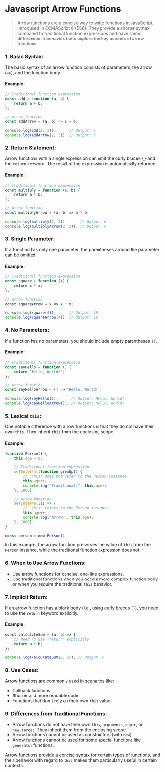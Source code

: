 # Javascript Arrow Functions

>Arrow functions are a concise way to write functions in JavaScript, introduced in ECMAScript 6 (ES6). They provide a shorter syntax compared to traditional function expressions and have some differences in behavior. Let's explore the key aspects of arrow functions

### 1. **Basic Syntax:**
The basic syntax of an arrow function consists of parameters, the arrow (`=>`), and the function body.

#### Example:

```javascript
// Traditional function expression
const add = function (a, b) {
    return a + b;
};

// Arrow function
const addArrow = (a, b) => a + b;

console.log(add(2, 3));      // Output: 5
console.log(addArrow(2, 3)); // Output: 5
```

### 2. **Return Statement:**
Arrow functions with a single expression can omit the curly braces `{}` and the `return` keyword. The result of the expression is automatically returned.

#### Example:

```javascript
// Traditional function expression
const multiply = function (a, b) {
    return a * b;
};

// Arrow function
const multiplyArrow = (a, b) => a * b;

console.log(multiply(2, 3));      // Output: 6
console.log(multiplyArrow(2, 3)); // Output: 6
```

### 3. **Single Parameter:**
If a function has only one parameter, the parentheses around the parameter can be omitted.

#### Example:

```javascript
// Traditional function expression
const square = function (x) {
    return x * x;
};

// Arrow function
const squareArrow = x => x * x;

console.log(square(4));      // Output: 16
console.log(squareArrow(4)); // Output: 16
```

### 4. **No Parameters:**
If a function has no parameters, you should include empty parentheses `()`.

#### Example:

```javascript
// Traditional function expression
const sayHello = function () {
    return "Hello, World!";
};

// Arrow function
const sayHelloArrow = () => "Hello, World!";

console.log(sayHello());      // Output: Hello, World!
console.log(sayHelloArrow()); // Output: Hello, World!
```

### 5. **Lexical `this`:**
One notable difference with arrow functions is that they do not have their own `this`. They inherit `this` from the enclosing scope.

#### Example:

```javascript
function Person() {
    this.age = 0;

    // Traditional function expression
    setInterval(function growUp() {
        // 'this' does not refer to the Person instance
        this.age++;
        console.log("Traditional:", this.age);
    }, 1000);

    // Arrow function
    setInterval(() => {
        // 'this' refers to the Person instance
        this.age++;
        console.log("Arrow:", this.age);
    }, 1000);
}

const person = new Person();
```

In this example, the arrow function preserves the value of `this` from the `Person` instance, while the traditional function expression does not.

### 6. **When to Use Arrow Functions:**
- Use arrow functions for concise, one-line expressions.
- Use traditional functions when you need a more complex function body or when you require the traditional `this` behavior.

### 7. **Implicit Return:**
If an arrow function has a block body (i.e., using curly braces `{}`), you need to use the `return` keyword explicitly.

#### Example:

```javascript
const calculateSum = (a, b) => {
    // Need to use 'return' explicitly
    return a + b;
};

console.log(calculateSum(2, 3)); // Output: 5
```

### 8. **Use Cases:**
Arrow functions are commonly used in scenarios like:
- Callback functions.
- Shorter and more readable code.
- Functions that don't rely on their own `this` value.

### 9. **Differences from Traditional Functions:**
- Arrow functions do not have their own `this`, `arguments`, `super`, or `new.target`. They inherit them from the enclosing scope.
- Arrow functions cannot be used as constructors (with `new`).
- Arrow functions cannot be used for some special functions like `generator` functions.

Arrow functions provide a concise syntax for certain types of functions, and their behavior with regard to `this` makes them particularly useful in certain contexts.
